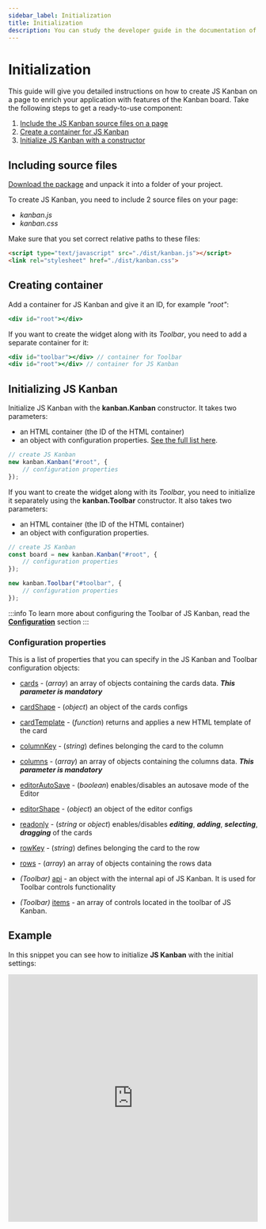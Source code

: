 ```yaml
---
sidebar_label: Initialization
title: Initialization
description: You can study the developer guide in the documentation of the JavaScript Kanban library. Browse API reference, try out code examples and live demos.
---
```


# Initialization

This guide will give you detailed instructions on how to create JS Kanban on a page to enrich your application with features of the Kanban board. Take the following steps to get a ready-to-use component:

1. [Include the JS Kanban source files on a page](#including-source-files)
2. [Create a container for JS Kanban](#creating-container)
3. [Initialize JS Kanban with a constructor](#initializing-js-kanban)

## Including source files

[Download the package](https://dhtmlx.com/docs/products/dhtmlxKanban/download.shtml) and unpack it into a folder of your project.

To create JS Kanban, you need to include 2 source files on your page:

- *kanban.js*
- *kanban.css*

Make sure that you set correct relative paths to these files:

```html title="index.html"
<script type="text/javascript" src="./dist/kanban.js"></script>  
<link rel="stylesheet" href="./dist/kanban.css">
```

## Creating container

Add a container for JS Kanban and give it an ID, for example *"root"*:

```jsx title="index.html"
<div id="root"></div>
```

If you want to create the widget along with its *Toolbar*, you need to add a separate container for it:

```jsx {1} title="index.html"
<div id="toolbar"></div> // container for Toolbar
<div id="root"></div> // container for JS Kanban
```

## Initializing JS Kanban

Initialize JS Kanban with the **kanban.Kanban** constructor. It takes two parameters:

- an HTML container (the ID of the HTML container)
- an object with configuration properties. [See the full list here](#configuration-properties).

```jsx title="index.html"
// create JS Kanban
new kanban.Kanban("#root", {
    // configuration properties
});
```

If you want to create the widget along with its *Toolbar*, you need to initialize it separately using the **kanban.Toolbar** constructor. It also takes two parameters:

- an HTML container (the ID of the HTML container)
- an object with configuration properties.

```jsx {6-8} title="index.html"
// create JS Kanban
const board = new kanban.Kanban("#root", {
	// configuration properties
});

new kanban.Toolbar("#toolbar", {
	// configuration properties
});
```

:::info
To learn more about configuring the Toolbar of JS Kanban, read the [**Configuration**](./configuration.md/#toolbar) section
:::

### Configuration properties

This is a list of properties that you can specify in the JS Kanban and Toolbar configuration objects:

- [cards](api/config/js_kanban_cards_config.md) - (*array*) an array of objects containing the cards data. ***This parameter is mandatory***
- [cardShape](api/config/js_kanban_cardshape_config.md) - (*object*) an object of the cards configs
- [cardTemplate](api/config/js_kanban_cardtemplate_config.md) - (*function*) returns and applies a new HTML template of the card
- [columnKey](api/config/js_kanban_columnkey_config.md) - (*string*) defines belonging the card to the column
- [columns](api/config/js_kanban_columns_config.md) - (*array*) an array of objects containing the columns data. ***This parameter is mandatory***
- [editorAutoSave](api/config/js_kanban_editorautosave_config.md) - (*boolean*) enables/disables an autosave mode of the Editor
- [editorShape](api/config/js_kanban_editorshape_config.md) - (*object*) an object of the editor configs
- [readonly](api/config/js_kanban_readonly_config.md) - (*string* or *object*) enables/disables ***editing***, ***adding***, ***selecting***, ***dragging*** of the cards
- [rowKey](api/config/js_kanban_rowkey_config.md) - (*string*) defines belonging the card to the row
- [rows](api/config/js_kanban_rows_config.md) - (*array*) an array of objects containing the rows data

- *(Toolbar)* [api](api/config/toolbar_api_config.md) - an object with the internal api of JS Kanban. It is used for Toolbar controls functionality
- *(Toolbar)* [items](api/config/toolbar_items_config.md) - an array of controls located in the toolbar of JS Kanban.

## Example

In this snippet you can see how to initialize **JS Kanban** with the initial settings:

<iframe src="https://snippet.dhtmlx.com/gb50vyip?mode=js" frameborder="0" class="snippet_iframe" width="100%" height="500"></iframe>

